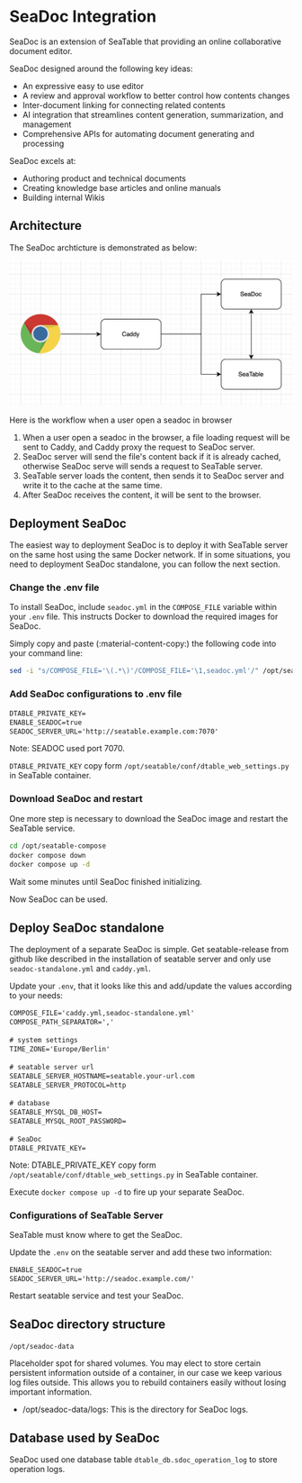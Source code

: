 # SeaDoc Integration

SeaDoc is an extension of SeaTable that providing an online collaborative document editor.

SeaDoc designed around the following key ideas:

* An expressive easy to use editor
* A review and approval workflow to better control how contents changes
* Inter-document linking for connecting related contents
* AI integration that streamlines content generation, summarization, and management
* Comprehensive APIs for automating document generating and processing

SeaDoc excels at:

* Authoring product and technical documents
* Creating knowledge base articles and online manuals
* Building internal Wikis

## Architecture

The SeaDoc archticture is demonstrated as below:

![SeaDoc](../../assets/images/seadoc-arch.png)

Here is the workflow when a user open a seadoc in browser

1. When a user open a seadoc in the browser, a file loading request will be sent to Caddy, and Caddy proxy the request to SeaDoc server.
2. SeaDoc server will send the file's content back if it is already cached, otherwise SeaDoc serve will sends a request to SeaTable server.
3. SeaTable server loads the content, then sends it to SeaDoc server and write it to the cache at the same time.
4. After SeaDoc receives the content, it will be sent to the browser.

## Deployment SeaDoc

The easiest way to deployment SeaDoc is to deploy it with SeaTable server on the same host using the same Docker network. If in some situations, you need to deployment SeaDoc standalone, you can follow the next section.

### Change the .env file

To install SeaDoc, include `seadoc.yml` in the `COMPOSE_FILE` variable within your `.env` file. This instructs Docker to download the required images for SeaDoc.

Simply copy and paste (:material-content-copy:) the following code into your command line:

```bash
sed -i "s/COMPOSE_FILE='\(.*\)'/COMPOSE_FILE='\1,seadoc.yml'/" /opt/seatable-compose/.env
```

### Add SeaDoc configurations to .env file

```env
DTABLE_PRIVATE_KEY=
ENABLE_SEADOC=true
SEADOC_SERVER_URL='http://seatable.example.com:7070'
```

Note: SEADOC used port 7070.

`DTABLE_PRIVATE_KEY` copy form `/opt/seatable/conf/dtable_web_settings.py` in SeaTable container.

### Download SeaDoc and restart

One more step is necessary to download the SeaDoc image and restart the SeaTable service.

```bash
cd /opt/seatable-compose
docker compose down
docker compose up -d
```

Wait some minutes until SeaDoc finished initializing.

Now SeaDoc can be used.

## Deploy SeaDoc standalone

The deployment of a separate SeaDoc is simple. Get seatable-release from github like described in the installation of seatable server and only use `seadoc-standalone.yml` and `caddy.yml`.

Update your `.env`, that it looks like this and add/update the values according to your needs:

```env
COMPOSE_FILE='caddy.yml,seadoc-standalone.yml'
COMPOSE_PATH_SEPARATOR=','

# system settings
TIME_ZONE='Europe/Berlin'

# seatable server url
SEATABLE_SERVER_HOSTNAME=seatable.your-url.com
SEATABLE_SERVER_PROTOCOL=http

# database
SEATABLE_MYSQL_DB_HOST=
SEATABLE_MYSQL_ROOT_PASSWORD=

# SeaDoc
DTABLE_PRIVATE_KEY=
```

Note: DTABLE_PRIVATE_KEY copy form `/opt/seatable/conf/dtable_web_settings.py` in SeaTable container.

Execute `docker compose up -d` to fire up your separate SeaDoc.

### Configurations of SeaTable Server

SeaTable must know where to get the SeaDoc.

Update the `.env` on the seatable server and add these two information:

```env
ENABLE_SEADOC=true
SEADOC_SERVER_URL='http://seadoc.example.com/'
```

Restart seatable service and test your SeaDoc.

## SeaDoc directory structure

`/opt/seadoc-data`

Placeholder spot for shared volumes. You may elect to store certain persistent information outside of a container, in our case we keep various log files outside. This allows you to rebuild containers easily without losing important information.

* /opt/seadoc-data/logs: This is the directory for SeaDoc logs.

## Database used by SeaDoc

SeaDoc used one database table `dtable_db.sdoc_operation_log` to store operation logs.
